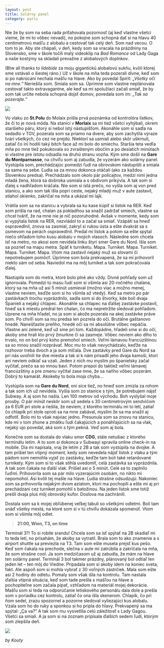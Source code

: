 ```yaml
---
layout: post
title: Solárny panel
category: paris
---
```


Nie že by som na seba rada priťahovala pozornosť (aj keď vlastne všetci vieme, že mi to vôbec nevadí), no pokojne som schopná dať si na hlavu 40 centimetrovú mašľu z alobalu a cestovať tak celý deň. Som nad vecou. O tom to je. Aby ste chápali, v deň, kedy som sa vracala na prázdniny na Slovensko, sme v škole točili malý videoklip na *Bad Romance* od Lady Gaga a naše kostýmy sa skladali prevažne z alobalových  doplnkov.
<!--more-->
(Btw all thanks to *lidebide* za moju gigantickú alobalovú sukňu, kvôli ktorej sme vstávali o šiestej ráno.) Už v škole na mňa teda  pozerali divne, keď som si po nakrúcaní nechala mašľu na hlave. Ako by povedal Spirit: „*Všetky oči na mne.*“ Neriešila som. Smiala som sa. Úprimne som vlastne neplánovala cestovať takto extravagantne, ale keď sa mi spolužiaci začali smiať, že by som tak určite nebola schopná dojsť domov, povedala som im: „*Tak sa pozerajte.*“

![](https://www.dropbox.com/s/xffafnh6ldjsnpt/2015-12-18%2001.54.19%201.jpg?dl=1)

Vo vlaku zo **St.Polu** do Molaix prišla prvá poznámka od kontrolóra lístkov, že či to je nová móda. Na stanici v **Morlaix** sa mi tiež všetci vyhýbali, okrem staršieho páru, ktorý si nebol istý nástupišťom. Akonáhle som si sadla na sedadlo v TGV, pozerala som sa priamo na dvere, aby som zachytila výraze tvárí všetkých, čo cez ne prejdú. Niektorí sa usmiali alebo skôr uškrnuli, zatiaľ čo iní hodili taký bitch face až mi bolo do smiechu. Staršia teta vedľa mňa po mne tiež pokukovala so zvrašteným obočím a po desiatich minútach si vlastne pre istotu odsadla na druhú stranu vozňa. Kým sme došli na **Gare du Montparnasse**, na chvíľu som aj zabudla, že vyzerám ako solárny panel. Vystúpila som, prechádzajúc pomedzi ľudí na obrovskom nástupišti a smiala sa sama na sebe. Ľudia sa za mnou dokonca otáčali (ako za každou Slovenkou predsa). Prechádzalo som okolo pár policajtov, medzi nimi jedna mladá žena, ktorá sa doširoka usmiala a s obdivom prikývla. A tak som si ďalej s nadhľadom kráčala. Nie som si istá prečo, no vyšla som aj von pred stanicu, a ako som tak išla popri ceste, nejaký mladý muž v aute zastavil, stiahol okienko, zakričal na mňa a ukázal mi lajk.

Vrátila som sa na stanicu a vybrala sa ku kase kúpiť si lístok na RER. Keď som prišla na rad, chalan za pokladňou sa snažil zadržať smiech, vlastne sa chcel tváriť, že na mne nie je nič pozoruhodné. Avšak v momente, kedy som si vypýtala lístok na RER, nezvládol to a začal sa smiať. Vzápätí sa hneď ospravedlnil, znova sa zasmial, zakryl si rukou ústa a ešte dvakrát sa s úsmevom na perách ospravedlnil. Predal mi lístok a potom sa ešte spýtal niečo ohľadom toho kusu alobalu v mojich vlasoch. Následne som chcela ísť na metro, no akosi som nevidela linku štyri smer Gare du Nord. Išla som sa pozrieť na mapu metra. Späť k turniketu. Mapa. Turniket. Mapa. Turniket. Mapa. Turniket. Mapa. Vtom ma zastavil nejaký muž so slovami či nepotrebujem pomôcť. Úprimne som bola prekvapená, že sa mi prihovoril niekto sám od seba. Naviedol ma na môj turniket a tak som pokračovala ďalej.

Nastúpila som do metra, ktoré bolo plné ako vždy. Divné pohľady som už ignorovala. Pomedzi tú masu ľudí som si všimla asi 20-ročného chalana, ktorý sa na mňa už asi 5 minút usmieval (možno viac a možno menej, vlastne neviem, keďže som si ho všimla až vtedy). Keď sa metro po pár zastávkach trochu vyprázdnilo, sadla som si do štvorky, kde boli dvaja Španieli a nejaký chlapec. Akonáhle sa chlapec na ďalšej zastávke postavil, hneď sa k miestu predral ten chalan, čo ma nepretržite sledoval pohľadom. Uprene na mňa hľadel, no ja som si akože pozerala na akej zastávke práve som. Po chvíľi som sa mu predsa len pozrela do očí. Brutálne gaštanovo hnedé. Nanešťastie preňho, hnedé oči sa mi absolútne vôbec nepáčia. Vlastne ani zelené, keď už sme pri tom. Každopádne, hľadeli sme si do očí, akoby sme hrali kto prvý žmurkne či sa zasmeje. Vôbec neviem ako dlho to trvalo, no on bol prvý koho premohol smiech. Veľmi lámavou francúzštinou sa so mnou snažil rozprávať. Moc mu to však nevychádzalo, keďže na rozhovor treba dvoch a ja som mlčala. Dve zastávky pred Gare du Nord sa pri nás uvoľnili tie dve miesta a tak si k nám prisadli jeho dvaja kamoši, ktorí ani neviem odkiaľ sa vzali. Jeden z nich mu myslím po španielsky začal vyčítať, prečo sa so mnou baví. Potom prepol do taktiež veľmi lámavej francúzštiny a pre zmenu vyčítal zase mne, že sa naňho vôbec pozerám. Dobrý to kamarát. Akokeby to bola moja chyba...

Vystúpila som na **Gare du Nord**, oni síce tiež, no hneď som zmizla za rohom a tak som ich už nevidela. Vyšla som zo stanice s tým, že potrebujem nájsť Subway. A aj som ho našla. Len 100 metrov od východu. Boh vyslyšal moje prosby. O pár minút neskôr som už sedela s 30 centimetrovým sendvičom za 6 EUR pri stole a riešila, že neviem, z ktorého terminálu mi to letí, zatiaľ čo chlapík pri stole oproti sa na mne zabával, myslím že sa ma snažil aj odfotiť. Bolo mi to však najviac jedno. Presunula som sa znovu na stanicu, kde mi v tom zhone a zmätku ľudí čakajúcich a ponáhľajúcich sa na vlak, nejaký ujo povedal, aká som s tým pekná. Veď som aj bola.

Konečne som sa dostala do vlaku smer **CDG**, stále netušiac z ktorého terminálu letím. A to som si dokonca v Subwayi spravila online check-in na mobile. Dia mi napísala, vraj že letím z 2B a tak som vystúpila na dvojke. A tam prišiel ten vtipný moment, kedy som nevedela nájsť lístok z vlaku a tým pádom som nemohla vyjsť zo zastávky, keďže tam boli také retardované turnikety. Kým som si to však stihla uvedomiť, celá zastávka sa vyprázdnila. A tak som čakala na ďalší vlak. Prišiel asi o 5 minút. Celé sa to zaplnilo ľuďmi. Prihovorila som sa pár milo vyzerajúcim osobám, no nikto mi nepomohol. Asi kvôli tej mašle na hlave. Ľudia strašne odsudzujú. Nakoniec som sa prihovorila nejakým dvom aziatom, ktorí ma pochopili a ešte mi aj pri prechádzaní cez turniket pomohli s batožinou. Na jeden lístok sme totiž prešli dvaja plus môj obrovský kufor. Doslova ma zachránili.

Dostala som sa k mojej obľúbenej veľkej tabuli so všetkými odletmi. Boli tam snáď všetky mestá, na ktoré som si v tú chvíľu dokázala spomenúť. Vtom som si všimla môj odlet.

>**21:00, Wien, T3, on time**

Terminál 3?! To si robíte srandu! Chcela som sa ísť spýtať na 2B skadiaľ mi to teda letí, no prisahám, že akoby sa vytratil. Brala som to ako znamenie a s airport shuttle sa previezla na T3. Tam som ešte musela prejsť kus pešo. Keď som čakala na prechode, slečna v aute mi zatrúbila a zakričala na mňa, že som strašne cool. Ja som medzičasom už aj zabudla, že mám na hlave ten solárny panel. Terminál 3 bol takmer prázdny, plánovaný bol odtiaľ len jeden let – ten môj do Viedne. Pripadala som si akoby idem na koniec sveta, fakt. Ale aspoň som si mohla vybrať z 30 voľných zástrčiek. Mala som ešte asi 2 hodiny do odletu. Pomaly som však išla na kontrolu. Tam nastala ďalšia vtipná situácia, keď som tade prešla s mašľou na hlave a pochopiteľne som začala pípať, vzhľadom na materiál mojej dekorácie. Mašľu som si teda na odporúčanie letiskového personálu dala dole a prešla som v poriadku cez kontrolu, zatiaľ čo ona išla skenerom. Chlapík, čo pri ňom sedel, zrazu spozornel a pozorne sledoval vyliezajúci kus alobalu. Vzala som ho do ruky a sponkou si ho pripla do hlavy. Prekvapený sa ma spýtal: „Ça va?“ A tak som mu vysvetlila celú záležitosť s Lady Gagou. Všetci sa smiali. A ja som si na zoznam pripísala ďalších sedem ľudí, ktorým som zlepšila deň.

![](https://www.dropbox.com/s/5o6bwzbl1wbeega/2016-03-28%2003.11.23%201.jpg?dl=1)

*by Kouty*
